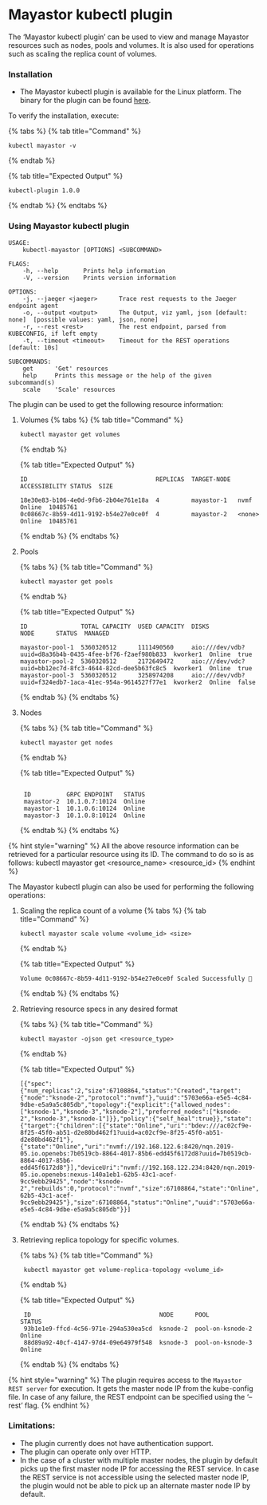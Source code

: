 # Mayastor kubectl plugin

The ‘Mayastor kubectl plugin’ can be used to view and manage Mayastor resources such as nodes, pools and volumes. It is also used for operations such as scaling the replica count of volumes. 


### Installation

- The Mayastor kubectl plugin is available for the Linux platform. The binary for the plugin can be found [here](https://github.com/mayadata-io/mayastor-control-plane/releases). 


To verify the installation, execute:

{% tabs %}
{% tab title="Command" %}
```text
kubectl mayastor -v
```
{% endtab %}

{% tab title="Expected Output" %}
```text
kubectl-plugin 1.0.0
```
{% endtab %}
{% endtabs %}


### Using Mayastor kubectl plugin

```
USAGE:
    kubectl-mayastor [OPTIONS] <SUBCOMMAND>

FLAGS:
    -h, --help       Prints help information
    -V, --version    Prints version information

OPTIONS:
    -j, --jaeger <jaeger>      Trace rest requests to the Jaeger endpoint agent
    -o, --output <output>      The Output, viz yaml, json [default: none]  [possible values: yaml, json, none]
    -r, --rest <rest>          The rest endpoint, parsed from KUBECONFIG, if left empty 
    -t, --timeout <timeout>    Timeout for the REST operations [default: 10s]

SUBCOMMANDS:
    get      'Get' resources
    help     Prints this message or the help of the given subcommand(s)
    scale    'Scale' resources
```

The plugin can be used to get the following resource information:

 1. Volumes
    {% tabs %}
    {% tab title="Command" %}
    ```text
    kubectl mayastor get volumes
    ```
    {% endtab %}

    {% tab title="Expected Output" %}
    ```text
    ID                                    REPLICAS  TARGET-NODE  ACCESSIBILITY STATUS  SIZE

    18e30e83-b106-4e0d-9fb6-2b04e761e18a  4         mayastor-1   nvmf          Online  10485761
    0c08667c-8b59-4d11-9192-b54e27e0ce0f  4         mayastor-2   <none>        Online  10485761
    ```
    {% endtab %}
    {% endtabs %}
 

 2. Pools

    {% tabs %}
    {% tab title="Command" %}
    ```text
    kubectl mayastor get pools
    ```
    {% endtab %}

    {% tab title="Expected Output" %}
    ```text
    ID               TOTAL CAPACITY  USED CAPACITY  DISKS                                                     NODE      STATUS  MANAGED

    mayastor-pool-1  5360320512      1111490560     aio:///dev/vdb?uuid=d8a36b4b-0435-4fee-bf76-f2aef980b833  kworker1  Online  true
    mayastor-pool-2  5360320512      2172649472     aio:///dev/vdc?uuid=bb12ec7d-8fc3-4644-82cd-dee5b63fc8c5  kworker1  Online  true
    mayastor-pool-3  5360320512      3258974208     aio:///dev/vdb?uuid=f324edb7-1aca-41ec-954a-9614527f77e1  kworker2  Online  false
    
    ```
    {% endtab %}
    {% endtabs %}

 3. Nodes

    {% tabs %}
    {% tab title="Command" %}
    ```text
    kubectl mayastor get nodes
    ```
    {% endtab %}

    {% tab title="Expected Output" %}
    ```text

     ID          GRPC ENDPOINT   STATUS
     mayastor-2  10.1.0.7:10124  Online
     mayastor-1  10.1.0.6:10124  Online
     mayastor-3  10.1.0.8:10124  Online
    ```
    {% endtab %}
    {% endtabs %}

 {% hint style="warning" %}
 All the above resource information can be retrieved for a particular resource using its ID. The command to do so is as follows:
 kubectl mayastor get &lt;resource_name&gt; &lt;resource_id&gt;
 {% endhint %}

The Mayastor kubectl plugin can also be used for performing the following operations:

1. Scaling the replica count of a volume
   {% tabs %}
    {% tab title="Command" %}
    ```text
    kubectl mayastor scale volume <volume_id> <size>
    ```
    {% endtab %}

    {% tab title="Expected Output" %}
    ```text
    Volume 0c08667c-8b59-4d11-9192-b54e27e0ce0f Scaled Successfully 🚀
    ```
    {% endtab %}
    {% endtabs %}


2. Retrieving resource specs in any desired format

   {% tabs %}
    {% tab title="Command" %}
    ```text
    kubectl mayastor -ojson get <resource_type>
    ```
    {% endtab %}

    {% tab title="Expected Output" %}
    ```text
    [{"spec":{"num_replicas":2,"size":67108864,"status":"Created","target":{"node":"ksnode-2","protocol":"nvmf"},"uuid":"5703e66a-e5e5-4c84-9dbe-e5a9a5c805db","topology":{"explicit":{"allowed_nodes":["ksnode-1","ksnode-3","ksnode-2"],"preferred_nodes":["ksnode-2","ksnode-3","ksnode-1"]}},"policy":{"self_heal":true}},"state":{"target":{"children":[{"state":"Online","uri":"bdev:///ac02cf9e-8f25-45f0-ab51-d2e80bd462f1?uuid=ac02cf9e-8f25-45f0-ab51-d2e80bd462f1"},{"state":"Online","uri":"nvmf://192.168.122.6:8420/nqn.2019-05.io.openebs:7b0519cb-8864-4017-85b6-edd45f6172d8?uuid=7b0519cb-8864-4017-85b6-edd45f6172d8"}],"deviceUri":"nvmf://192.168.122.234:8420/nqn.2019-05.io.openebs:nexus-140a1eb1-62b5-43c1-acef-9cc9ebb29425","node":"ksnode-2","rebuilds":0,"protocol":"nvmf","size":67108864,"state":"Online","uuid":"140a1eb1-62b5-43c1-acef-9cc9ebb29425"},"size":67108864,"status":"Online","uuid":"5703e66a-e5e5-4c84-9dbe-e5a9a5c805db"}}]
    ```
    {% endtab %}
    {% endtabs %}

3. Retrieving replica topology for specific volumes.

   {% tabs %}
    {% tab title="Command" %}
    ```text
     kubectl mayastor get volume-replica-topology <volume_id>
    ```
    {% endtab %}

    {% tab title="Expected Output" %}
    ```text
     ID                                    NODE      POOL              STATUS
     93b1e1e9-ffcd-4c56-971e-294a530ea5cd  ksnode-2  pool-on-ksnode-2  Online
     88d89a92-40cf-4147-97d4-09e64979f548  ksnode-3  pool-on-ksnode-3  Online
    ```
    {% endtab %}
    {% endtabs %}


{% hint style="warning" %}
The plugin requires access to the `Mayastor REST server` for execution. It gets the master node IP from the kube-config file. In case of any failure, the REST endpoint can be specified using the ‘–rest’ flag.
{% endhint %}


### Limitations:

- The plugin currently does not have authentication support.
- The plugin can operate only over HTTP.
- In the case of a cluster with multiple master nodes, the plugin by default picks up the first master node IP for accessing the REST service. In case  the REST service is not accessible using the selected master node IP, the plugin would not be able to pick up an alternate master node IP by default.



